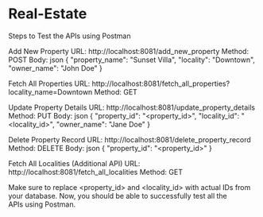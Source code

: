 # Real-Estate

Steps to Test the APIs using Postman

Add New Property URL: http://localhost:8081/add_new_property Method: POST Body: json { "property_name": "Sunset Villa", "locality": "Downtown", "owner_name": "John Doe" }

Fetch All Properties URL: http://localhost:8081/fetch_all_properties?locality_name=Downtown Method: GET

Update Property Details URL: http://localhost:8081/update_property_details Method: PUT Body: json { "property_id": "<property_id>", "locality_id": "<locality_id>", "owner_name": "Jane Doe" }

Delete Property Record URL: http://localhost:8081/delete_property_record Method: DELETE Body: json { "property_id": "<property_id>" }

Fetch All Localities (Additional API) URL: http://localhost:8081/fetch_all_localities Method: GET

Make sure to replace <property_id> and <locality_id> with actual IDs from your database. Now, you should be able to successfully test all the APIs using Postman.

